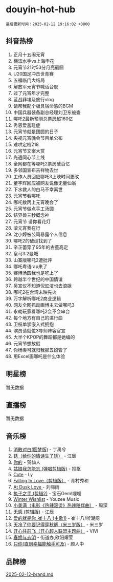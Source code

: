 # douyin-hot-hub

`最后更新时间：2025-02-12 19:16:02 +0800`

## 抖音热榜

1. 正月十五闹元宵
1. 横滨水手vs上海申花
1. 元宵节21时53分月亮最圆
1. U20国足冲击世青赛
1. 五福临门大结局
1. 解放军元宵节喊话台舰
1. 过了元宵年才完整
1. 蓝战非埃及旅行vlog
1. 请帮我配个极具宿命感的BGM
1. 中国兵器装备副总经理刘卫东被查
1. 哪吒2最新预测总票房超160亿
1. 秀恩爱羞耻症
1. 元宵节就是团圆的日子
1. 央视元宵晚会节目单公布
1. 难哄定档218
1. 元宵节文案大赏
1. 光遇同心节上线
1. 全网都在等哪吒2票房破百亿
1. 多邻国宣布吉祥物去世
1. 工作人员回应哪吒3上映时间更改
1. 董宇辉回应被网友说像无量仙翁
1. 下水救人的白马不幸离世
1. 元宵节看哪吒
1. 哪吒敖丙上元宵晚会了
1. 元宵节做点手工汤圆
1. 结界兽三秒概念神
1. 元宵节 请你看花灯
1. 滚元宵我在行
1. 沈小婷被公司暴露个人信息
1. 哪吒2的破绽找到了
1. 辛芷蕾穿了95年的古董高定
1. 皇马3:2曼城
1. 山寨版哪吒2遭批评
1. 哪吒粤语rap来了
1. 赛博汤圆我也是吃上了
1. 跨越半个世纪的中国情谊
1. 吴宣仪不知道倪虹洁也去浪姐
1. 哪吒2在台湾未映先火
1. 万字解析哪吒2商业逻辑
1. 网友全网抓动画博主去做哪吒3
1. 永劫玩家看哪吒2会不会串台
1. 每个地方有自己的进行曲
1. 卫枝单崇嵌入式拥抱
1. 演员请就位3导师阵容官宣
1. 大半个KPOP的舞蹈都是她编的
1. 元宵节想放假
1. 你杨羡可就归我郦五娘管了
1. 用Excel画哪吒是什么体验

## 明星榜

暂无数据

## 直播榜

暂无数据

## 音乐榜

1. [消散对白(圆梦版)](https://sf5-hl-cdn-tos.douyinstatic.com/obj/tos-cn-ve-2774/og4jB5I5IizzoZVAAAzWgBMAsMDWoArfwBOiFs) - 丁禹兮
1. [锈（给你的情诗生了锈）](https://sf5-hl-cdn-tos.douyinstatic.com/obj/tos-cn-ve-2774/o8a1PBtVqIYbPEGK6e5A4egedVMdm3fCIz6bbE) - 江辰
1. [你的](https://sf5-hl-cdn-tos.douyinstatic.com/obj/tos-cn-ve-2774/oYuIeKf42jB7sEV6B2upMdpYAgfrQWj0FeRegh) - 贺仙人
1. [姑娘我怎能忘 (弹唱剪辑版)](https://sf5-hl-cdn-tos.douyinstatic.com/obj/tos-cn-ve-2774/okamwrBGEMz6illuEofAsMV4yzF5tVWbBiA5AI) - 抠抠
1. [Cute](https://sf5-hl-cdn-tos.douyinstatic.com/obj/tos-cn-ve-2774/o4IbIzHWKAAB4wsS5qMBRiiAlEBGTpQRNfFvuo) - Ly
1. [Falling In Love（剪辑版）](https://sf5-hl-cdn-tos.douyinstatic.com/obj/tos-cn-ve-2774/o8ajpA8zzgBPahbBIO8AcKGBLJezFCRd1wfP9f) - 青村秀和
1. [ At Dusk  Love ](https://sf5-hl-cdn-tos.douyinstatic.com/obj/tos-cn-ve-2774/o8CrpCf5CaYgI4ZrtQgMQAFEfuGqNnRSDQAPBc) - 刘嗨雨
1. [执子之手 (剪辑2)](https://sf5-hl-cdn-tos.douyinstatic.com/obj/tos-cn-ve-2774/oUoZLQjCc31XzqsBnBQUNgeKtYPBcgbFDwtfcu) - 宝石Gem\哩哩
1. [Winter Wishlist](https://sf5-hl-cdn-tos.douyinstatic.com/obj/tos-cn-ve-2774/oIIgUOeamCFCVAzxN6MFRLIBlLGpUqQxeeHrLE) - Youzee Music
1. [小美满（电影《热辣滚烫》热辣陪伴曲）](https://sf5-hl-cdn-tos.douyinstatic.com/obj/tos-cn-ve-2774/o0GAn2lSgfZIDUgtevCGDQYnFg4CwnrBaxbTZL) - 周深
1. [无感 (剪辑版)](https://sf5-hl-cdn-tos.douyinstatic.com/obj/tos-cn-ve-2774/o0eIsUzJBDlQaQFC5OFlgbMEZC1TFYBftOBn6p) - 江辰
1. [爱的就是你_崔十八 (主歌1)](https://sf5-hl-cdn-tos.douyinstatic.com/obj/tos-cn-ve-2774/oI5BO5DhFZ6UTcNCnZaOCBLtZ7WIMQGfgnXf5E) - 崔十八/听潮阁
1. [天冷了你要记得穿秋裤（米三岁版）](https://sf5-hl-cdn-tos.douyinstatic.com/obj/tos-cn-ve-2774/oQlIwVIDWiZ6BQilAorS7MA0AgCkQDvcZAdm1) - 米三岁
1. [开心往前飞（开心超人联盟主题曲）](https://sf5-hl-cdn-tos.douyinstatic.com/obj/tos-cn-ve-2774/9d8fb7c82cf1421fb93a9fe925275e0a) - VIVI
1. [春娇与志明](https://sf5-hl-cdn-tos.douyinstatic.com/obj/tos-cn-ve-2774/e530d8fceb7044b39707d7f9ff54add1) - 街道办,欧阳耀莹
1. [只你(直到幸福能触手可及)](https://sf5-hl-cdn-tos.douyinstatic.com/obj/tos-cn-ve-2774/o0lBkRDzFTeaVSUz3ZZSCBVtZ5DIMQGfgmEAuE) - 颜人中

## 品牌榜

[2025-02-12-brand.md](2025-02-12-brand.md)

